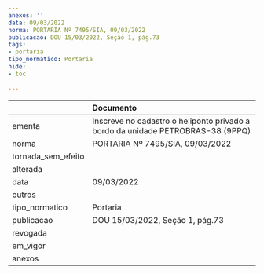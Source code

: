 ```yaml
---
anexos: ''
data: 09/03/2022
norma: PORTARIA Nº 7495/SIA, 09/03/2022
publicacao: DOU 15/03/2022, Seção 1, pág.73
tags:
- portaria
tipo_normatico: Portaria
hide: 
- toc 
 
---
```


|                    | Documento                                                                       |
|:-------------------|:--------------------------------------------------------------------------------|
| ementa             | Inscreve no cadastro o heliponto privado a bordo da unidade PETROBRAS-38 (9PPQ) |
| norma              | PORTARIA Nº 7495/SIA, 09/03/2022                                                |
| tornada_sem_efeito |                                                                                 |
| alterada           |                                                                                 |
| data               | 09/03/2022                                                                      |
| outros             |                                                                                 |
| tipo_normatico     | Portaria                                                                        |
| publicacao         | DOU 15/03/2022, Seção 1, pág.73                                                 |
| revogada           |                                                                                 |
| em_vigor           |                                                                                 |
| anexos             |                                                                                 |